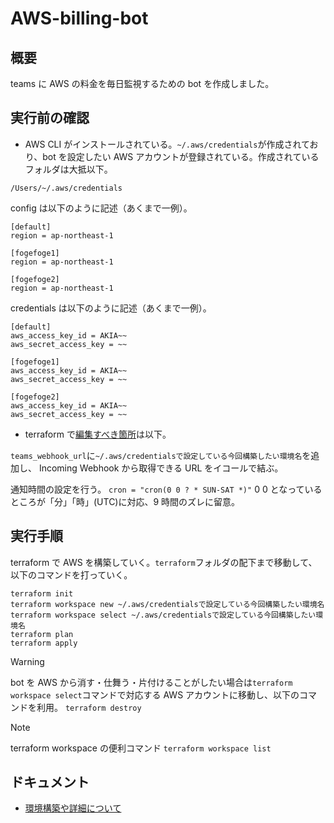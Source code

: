 # AWS-billing-bot

## 概要

teams に AWS の料金を毎日監視するための bot を作成しました。

## 実行前の確認

- AWS CLI がインストールされている。`~/.aws/credentials`が作成されており、bot を設定したい AWS アカウントが登録されている。作成されているフォルダは大抵以下。

```
/Users/~/.aws/credentials
```

config は以下のように記述（あくまで一例）。

```
[default]
region = ap-northeast-1

[fogefoge1]
region = ap-northeast-1

[fogefoge2]
region = ap-northeast-1

```

credentials は以下のように記述（あくまで一例）。

```
[default]
aws_access_key_id = AKIA~~
aws_secret_access_key = ~~

[fogefoge1]
aws_access_key_id = AKIA~~
aws_secret_access_key = ~~

[fogefoge2]
aws_access_key_id = AKIA~~
aws_secret_access_key = ~~

```

- terraform で[編集すべき箇所](terraform/variables.tf)は以下。

`teams_webhook_url`に`~/.aws/credentialsで設定している今回構築したい環境名`を追加し、
Incoming Webhook から取得できる URL をイコールで結ぶ。

通知時間の設定を行う。
`cron = "cron(0 0 ? * SUN-SAT *)"`
0 0 となっているところが「分」「時」(UTC)に対応、9 時間のズレに留意。

## 実行手順

terraform で AWS を構築していく。`terraform`フォルダの配下まで移動して、以下のコマンドを打っていく。

```
terraform init
terraform workspace new ~/.aws/credentialsで設定している今回構築したい環境名
terraform workspace select ~/.aws/credentialsで設定している今回構築したい環境名
terraform plan
terraform apply
```

> [!Warning]
> bot を AWS から消す・仕舞う・片付けることがしたい場合は`terraform workspace select`コマンドで対応する AWS アカウントに移動し、以下のコマンドを利用。
> `terraform destroy`

> [!Note]
> terraform workspace の便利コマンド
> `terraform workspace list`

## ドキュメント

- [環境構築や詳細について](docs/prepare.md)
